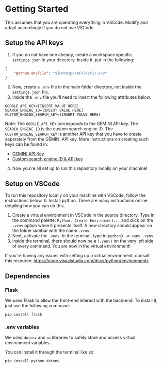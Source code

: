 # Getting Started

This assumes that you are operating everything in VSCode. Modify and adapt accordingly if you do not use VSCode. 

## Setup the API keys

1. If you do not have one already, create a workspace specific `settings.json` in your directory. Inside it, put in the following:
```json
{
    "python.envFile": "${workspaceFolder}/.env"
}
```
2. Now, create a `.env` file in the main folder directory, not inside the `settings.json` file. 
3. Inside the `.env` file you'll need to insert the following attributes below. 
```env
GOOGLE_API_KEY=[INSERT VALUE HERE]
SEARCH_ENGINE_ID=[INSERT VALUE HERE]
CUSTOM_ENGINE_SEARCH_KEY=[INSERT VALUE HERE]
```
Note: The `GOOGLE_API_KEY` corresponds to the GEMINI API key. The `SEARCH_ENGINE_ID` is the custom search engine ID. The `CUSTOM_ENGINE_SEARCH_KEY` is another API key that you have to create seperately from the GEMINI API key. More instructions on creating such keys can be found in:
- [GEMINI API Key](https://ai.google.dev/tutorials/setup)
- [Custom search engine ID & API key](https://developers.google.com/custom-search/v1/overview)
4. Now you're all set up to run this repository locally on your machine!

## Setup on VSCode
To run this repository locally on your machine with VSCode, follow the instructions below.
0. Install python. There are many instructions online detailing how you can do this. 
1. Create a virtual environment in VSCode in the source directory. Type in the command palette: `Python: Create Environment...` and click on the `.venv` option when it presents itself. A new directory should appear on the folder sidebar with the name `.venv`. 
2. Next, activate the `.venv`. In the terminal, type in `python3 -m venv .venv`
3. Inside the terminal, there should now be a `(.venv)` on the very left side of every command. You are now in the virtual environment!

If you're having any issues with setting up a virtual environment, consult this resource: https://code.visualstudio.com/docs/python/environments

## Dependencies

### Flask

We used Flask to allow the front-end interact with the back-end. To install it, just use the following command:
```python
pip install flask
```

### .env variables
We used `dotenv` and `os` libraries to safely store and access virtual environment variables. 

You can install it through the terminal like so:
```python
pip install python-dotenv
```
